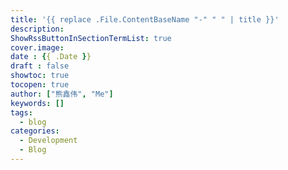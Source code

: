 ```yaml
---
title: '{{ replace .File.ContentBaseName "-" " " | title }}'
description:
ShowRssButtonInSectionTermList: true
cover.image:
date : {{ .Date }}
draft : false
showtoc: true
tocopen: true
author: ["熊鑫伟", "Me"]
keywords: []
tags:
  - blog
categories:
  - Development
  - Blog
---
```

